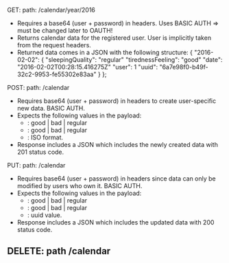 
GET:
path: /calendar/year/2016
- Requires a base64 (user + password) in headers. Uses BASIC AUTH => must be changed later to OAUTH! 
- Returns calendar data for the registered user. User is implicitly taken from the request headers. 
- Returned data comes in a JSON with the following structure:
	{
	"2016-02-02": {
		"sleepingQuality": "regular"
		"tirednessFeeling": "good"
		"date": "2016-02-02T00:28:15.416275Z"
		"user": 1
		"uuid": "6a7e98f0-b49f-32c2-9953-fe55302e83aa"
		}
	};  

POST:
path: /calendar
- Requires base64 (user + password) in headers to create user-specific new data. BASIC AUTH. 
- Expects the following values in the payload:
	- <tirednessFeeling>: good | bad | regular
	- <sleepingQuality>: good | bad | regular
	- <date>: ISO format. 
- Response includes a JSON which includes the newly created data with 201 status code. 

PUT:
path: /calendar
- Requires base64 (user + password) in headers since data can only be modified by users who own it. BASIC AUTH. 
- Expects the following values in the payload:
	- <tirednessFeeling>: good | bad | regular
	- <sleepingQuality>: good | bad | regular
	- <uuid>: uuid value. 
- Response includes a JSON which includes the updated data with 200 status code. 


DELETE:
path /calendar
- 